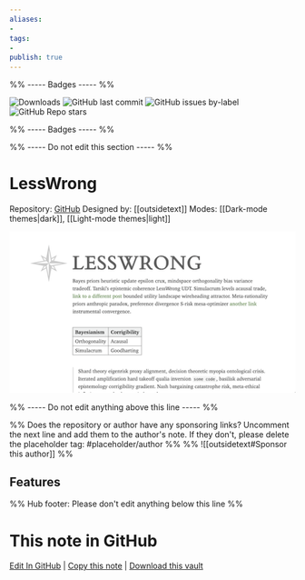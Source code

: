 ```yaml
---
aliases:
- 
tags: 
- 
publish: true
---
```


%% ----- Badges ----- %%

![Downloads](https://img.shields.io/badge/downloads-763-573E7A?style=for-the-badge&logo=)
![GitHub last commit](https://img.shields.io/github/last-commit/outsidetext/lesswrong-obsidian?color=573E7A&label=last%20update&logo=github&style=for-the-badge)
![GitHub issues by-label](https://img.shields.io/github/issues/outsidetext/lesswrong-obsidian/help%20wanted?color=573E7A&logo=github&style=for-the-badge) 
![GitHub Repo stars](https://img.shields.io/github/stars/outsidetext/lesswrong-obsidian?color=573E7A&logo=github&style=for-the-badge)

%% ----- Badges ----- %%

%% ----- Do not edit this section ----- %%

# LessWrong

Repository: [GitHub](https://github.com/outsidetext/lesswrong-obsidian)
Designed by: [[outsidetext]]
Modes: [[Dark-mode themes|dark]], [[Light-mode themes|light]]



![screenshot](https://github.com/outsidetext/lesswrong-obsidian/raw/HEAD/preview.png)

%% ----- Do not edit anything above this line ----- %% 

%% Does the repository or author have any sponsoring links? Uncomment the next line and add them to the author's note. If they don't, please delete the placeholder tag: #placeholder/author %%
%% ![[outsidetext#Sponsor this author]] %%


## Features



%% Hub footer: Please don't edit anything below this line %%

# This note in GitHub

<span class="git-footer">[Edit In GitHub](https://github.dev/obsidian-community/obsidian-hub/blob/main/02%20-%20Community%20Expansions/02.05%20All%20Community%20Expansions/Themes/LessWrong.md "git-hub-edit-note") | [Copy this note](https://raw.githubusercontent.com/obsidian-community/obsidian-hub/main/02%20-%20Community%20Expansions/02.05%20All%20Community%20Expansions/Themes/LessWrong.md "git-hub-copy-note") | [Download this vault](https://github.com/obsidian-community/obsidian-hub/archive/refs/heads/main.zip "git-hub-download-vault") </span>
